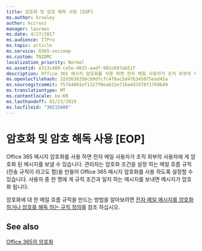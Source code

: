 ```yaml
---
title: 암호화 및 암호 해독 사용 [EOP]
ms.author: krowley
author: kccross
manager: laurawi
ms.date: 4/27/2017
ms.audience: ITPro
ms.topic: article
ms.service: O365-seccomp
ms.custom: TN2DMC
localization_priority: Normal
ms.assetid: e313c489-ce5e-4015-aadf-981c697ab51f
description: Office 365 메시지 암호화를 사용 하면 전자 메일 사용자가 조직 외부의 사용자에 게 암호화 된 메시지를 보낼 수 있습니다. 관리자는 암호화 조건을 설정 하는 메일 흐름 규칙 (전송 규칙이 라고도 함)을 만들어 Office 365 메시지 암호화를 사용 하도록 설정할 수 있습니다.
ms.openlocfilehash: 32d363b350cb9dfcfc4f8ac5d47b345075ead45a
ms.sourcegitcommit: f57b4001ef1327f0ea622e716a4d7d78f1769b49
ms.translationtype: MT
ms.contentlocale: ko-KR
ms.lasthandoff: 02/23/2019
ms.locfileid: "30215608"
---
```

# <a name="enable-message-encryption-and-decryption-in-office-365"></a>암호화 및 암호 해독 사용 [EOP]

Office 365 메시지 암호화를 사용 하면 전자 메일 사용자가 조직 외부의 사용자에 게 암호화 된 메시지를 보낼 수 있습니다. 관리자는 암호화 조건을 설정 하는 메일 흐름 규칙 (전송 규칙이 라고도 함)을 만들어 Office 365 메시지 암호화를 사용 하도록 설정할 수 있습니다. 사용자 중 한 명에 게 규칙 조건과 일치 하는 메시지를 보내면 메시지가 암호화 됩니다.
  
암호화에 대 한 메일 흐름 규칙을 만드는 방법을 알아보려면 [전자 메일 메시지를 암호화 하거나 암호를 해독 하는 규칙 정의](https://go.microsoft.com/fwlink/p/?LinkID=402846)를 참조 하십시오.
  
## <a name="see-also"></a>See also

[Office 365의 암호화](https://go.microsoft.com/fwlink/p/?LinkID=392525)

